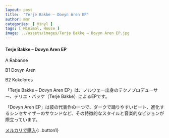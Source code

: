 ```yaml
---
layout: post
title:  "Terje Bakke – Dovyn Aren EP"
author: mmr
categories: [ Vinyl ]
tags: [ Minimal, House ]
image: ../assets/images/Terje Bakke – Dovyn Aren EP.jpg
---
```


#### Terje Bakke – Dovyn Aren EP

A  Rabanne

B1  Dovyn Aren

B2  Kokolores

「Terje Bakke – Dovyn Aren EP」は、ノルウェー出身のテクノプロデューサー、テリエ・バッケ（Terje Bakke）によるEPです。

「Dovyn Aren EP」は彼の代表作の一つで、ダークで踊りやすいビート、進化するシンセサイザーのサウンドなど、その特徴的なスタイルと音楽的なビジョンが際立っています。


[メルカリで購入](https://jp.mercari.com/item/m90063547919){: .button1}

